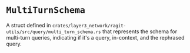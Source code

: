 # `MultiTurnSchema`

A struct defined in `crates/layer3_network/ragit-utils/src/query/multi_turn_schema.rs` that represents the schema for multi-turn queries, indicating if it's a query, in-context, and the rephrased query.